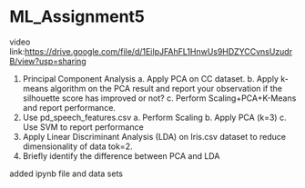 # ML_Assignment5
video link:https://drive.google.com/file/d/1EiIpJFAhFL1HnwUs9HDZYCCvnsUzudrB/view?usp=sharing
1. Principal Component Analysis
a. Apply PCA on CC dataset.
b. Apply k-means algorithm on the PCA result and report your observation if the silhouette score has
improved or not?
c. Perform Scaling+PCA+K-Means and report performance.
2. Use pd_speech_features.csv
a. Perform Scaling
b. Apply PCA (k=3)
c. Use SVM to report performance
3. Apply Linear Discriminant Analysis (LDA) on Iris.csv dataset to reduce dimensionality of data tok=2.
4. Briefly identify the difference between PCA and LDA

added ipynb file and data sets
